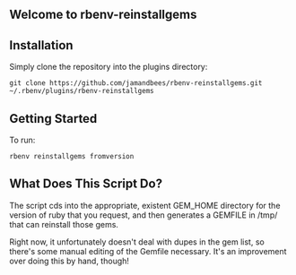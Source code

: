 ## Welcome to rbenv-reinstallgems

## Installation

Simply clone the repository into the plugins directory:

    
    git clone https://github.com/jamandbees/rbenv-reinstallgems.git ~/.rbenv/plugins/rbenv-reinstallgems


## Getting Started

To run:

    rbenv reinstallgems fromversion

## What Does This Script Do?

The script cds into the appropriate, existent GEM_HOME directory for the version of ruby that you request, and then generates a GEMFILE in /tmp/ that can reinstall those gems.

Right now, it unfortunately doesn't deal with dupes in the gem list, so there's some manual editing of the Gemfile necessary. It's an improvement over doing this by hand, though!